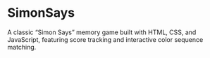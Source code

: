 # SimonSays
A classic “Simon Says” memory game built with HTML, CSS, and JavaScript, featuring score tracking and interactive color sequence matching.
